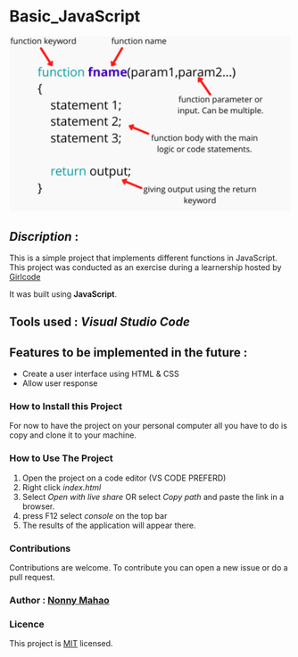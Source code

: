 # Basic_JavaScript

![implementation_of_functions](fun.png "Functions")

## *Discription* : 
This is a simple project that implements different functions in JavaScript.
This project was conducted as an exercise during a learnership hosted by [Girlcode](https://github.com/GirlCodeZA)

It was built using **JavaScript**.
## Tools used : *Visual Studio Code*

## Features to be implemented in the future :
* Create a user interface using HTML & CSS
* Allow user response


### How to Install this Project
 For now to have the project on your personal computer all you have to do is copy and clone it to your machine.

### How to Use The Project
1. Open the project on a code editor (VS CODE PREFERD)
2. Right click *index.html*
3. Select *Open with live share* OR select *Copy path* and paste the link in a browser.
4. press F12 select *console* on the top bar
5. The results of the application will appear there.

### Contributions
Contributions are welcome. To contribute you can open a new issue or do a pull request.


### Author : **[Nonny Mahao](https://github.com/Nonny-Mahao)** 

### Licence
This project is [MIT](https://www.google.com) licensed.